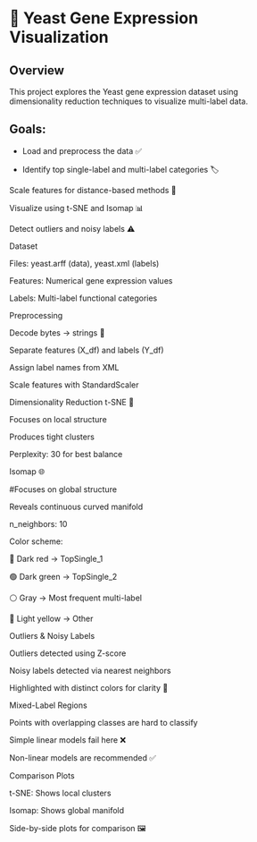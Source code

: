 # 🧬 Yeast Gene Expression Visualization

## Overview

This project explores the Yeast gene expression dataset using dimensionality reduction techniques to visualize multi-label data.

## Goals:

* Load and preprocess the data ✅

* Identify top single-label and multi-label categories 🏷️

Scale features for distance-based methods 📏

Visualize using t-SNE and Isomap 📊

Detect outliers and noisy labels ⚠️

Dataset

Files: yeast.arff (data), yeast.xml (labels)

Features: Numerical gene expression values

Labels: Multi-label functional categories

Preprocessing

Decode bytes → strings 📝

Separate features (X_df) and labels (Y_df)

Assign label names from XML

Scale features with StandardScaler

Dimensionality Reduction
t-SNE 🎯

Focuses on local structure

Produces tight clusters

Perplexity: 30 for best balance

Isomap 🌐

#Focuses on global structure

Reveals continuous curved manifold

n_neighbors: 10

Color scheme:

🔴 Dark red → TopSingle_1

🟢 Dark green → TopSingle_2

⚪ Gray → Most frequent multi-label

💛 Light yellow → Other

Outliers & Noisy Labels

Outliers detected using Z-score

Noisy labels detected via nearest neighbors

Highlighted with distinct colors for clarity 🔎

Mixed-Label Regions

Points with overlapping classes are hard to classify

Simple linear models fail here ❌

Non-linear models are recommended ✅

Comparison Plots

t-SNE: Shows local clusters

Isomap: Shows global manifold

Side-by-side plots for comparison 🖼️
